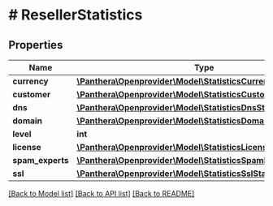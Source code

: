# # ResellerStatistics

## Properties

Name | Type | Description | Notes
------------ | ------------- | ------------- | -------------
**currency** | [**\Panthera\Openprovider\Model\StatisticsCurrencyStatistics**](StatisticsCurrencyStatistics.md) |  | [optional]
**customer** | [**\Panthera\Openprovider\Model\StatisticsCustomerStatistics**](StatisticsCustomerStatistics.md) |  | [optional]
**dns** | [**\Panthera\Openprovider\Model\StatisticsDnsStatistics**](StatisticsDnsStatistics.md) |  | [optional]
**domain** | [**\Panthera\Openprovider\Model\StatisticsDomainStatistics**](StatisticsDomainStatistics.md) |  | [optional]
**level** | **int** |  | [optional]
**license** | [**\Panthera\Openprovider\Model\StatisticsLicenseStatistics**](StatisticsLicenseStatistics.md) |  | [optional]
**spam_experts** | [**\Panthera\Openprovider\Model\StatisticsSpamExpertsStatistics**](StatisticsSpamExpertsStatistics.md) |  | [optional]
**ssl** | [**\Panthera\Openprovider\Model\StatisticsSslStatistics**](StatisticsSslStatistics.md) |  | [optional]

[[Back to Model list]](../../README.md#models) [[Back to API list]](../../README.md#endpoints) [[Back to README]](../../README.md)
